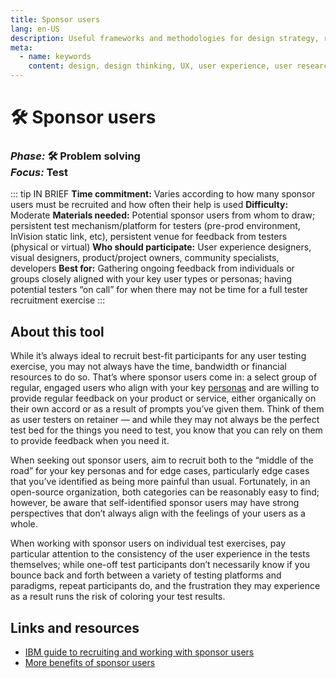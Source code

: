 ```yaml
---
title: Sponsor users
lang: en-US
description: Useful frameworks and methodologies for design strategy, research and testing
meta:
  - name: keywords
    content: design, design thinking, UX, user experience, user research, user testing
---
```


# 🛠️ Sponsor users

### *Phase:* 🛠️  Problem solving<br/> *Focus:* Test

::: tip IN BRIEF
**Time commitment:** Varies according to how many sponsor users must be recruited and how often their help is used 
**Difficulty:** Moderate 
**Materials needed:** Potential sponsor users from whom to draw; persistent test mechanism/platform for testers (pre-prod environment, InVision static link, etc), persistent venue for feedback from testers (physical or virtual) 
**Who should participate:** User experience designers, visual designers, product/project owners, community specialists, developers 
**Best for:** Gathering ongoing feedback from individuals or groups closely aligned with your key user types or personas; having potential testers “on call” for when there may not be time for a full tester recruitment exercise
:::

## About this tool
While it’s always ideal to recruit best-fit participants for any user testing exercise, you may not always have the time, bandwidth or financial resources to do so. That’s where sponsor users come in: a select group of regular, engaged users who align with your key [personas](personas.md) and are willing to provide regular feedback on your product or service, either organically on their own accord or as a result of prompts you’ve given them. Think of them as user testers on retainer — and while they may not always be the perfect test bed for the things you need to test, you know that you can rely on them to provide feedback when you need it.

When seeking out sponsor users, aim to recruit both to the “middle of the road” for your key personas and for edge cases, particularly edge cases that you’ve identified as being more painful than usual. Fortunately, in an open-source organization, both categories can be reasonably easy to find; however, be aware that self-identified sponsor users may have strong perspectives that don’t always align with the feelings of your users as a whole.

When working with sponsor users on individual test exercises, pay particular attention to the consistency of the user experience in the tests themselves; while one-off test participants don’t necessarily know if you bounce back and forth between a variety of testing platforms and paradigms, repeat participants do, and the frustration they may experience as a result runs the risk of coloring your test results.

## Links and resources
- [IBM guide to recruiting and working with sponsor users](https://www.ibm.com/cloud/garage/practices/think/enterprise-design-thinking/practice_sponsor_users)
- [More benefits of sponsor users](https://uxdesign.cc/the-design-partnership-with-our-users-47127a8144a)
